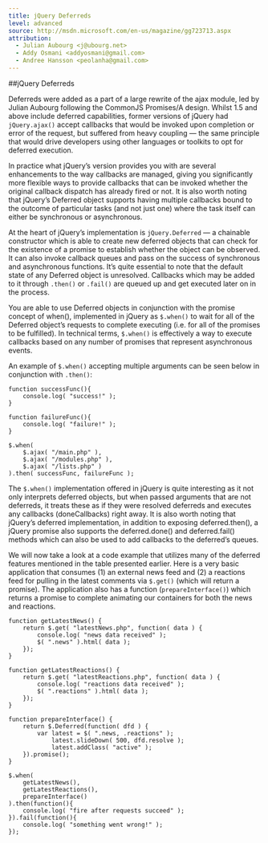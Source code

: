 ```yaml
---
title: jQuery Deferreds
level: advanced
source: http://msdn.microsoft.com/en-us/magazine/gg723713.aspx
attribution:
  - Julian Aubourg <j@ubourg.net>
  - Addy Osmani <addyosmani@gmail.com>
  - Andree Hansson <peolanha@gmail.com>
---
```


##jQuery Deferreds

Deferreds were added as a part of a large rewrite of the ajax module,
led by Julian Aubourg following the CommonJS Promises/A design. Whilst 1.5 and
above include deferred capabilities, former versions of jQuery had
`jQuery.ajax()` accept callbacks that would be invoked upon completion or
error of the request, but suffered from heavy coupling &mdash; the same
principle that would drive developers using other languages or toolkits
to opt for deferred execution.

In practice what jQuery&rsquo;s version provides you with are several
enhancements to the way callbacks are managed, giving you significantly
more flexible ways to provide callbacks that can be invoked whether the
original callback dispatch has already fired or not. It is also worth
noting that jQuery&rsquo;s Deferred object supports having multiple callbacks
bound to the outcome of particular tasks (and not just one) where the
task itself can either be synchronous or asynchronous.

At the heart of jQuery&rsquo;s implementation is `jQuery.Deferred` &mdash; a chainable
constructor which is able to create new deferred objects that can check
for the existence of a promise to establish whether the object can be
observed. It can also invoke callback queues and pass on the success of
synchronous and asynchronous functions. It&rsquo;s quite essential to note
that the default state of any Deferred object is unresolved. Callbacks
which may be added to it through `.then()` or `.fail()` are queued up and get
executed later on in the process.

You are able to use Deferred objects in conjunction with the promise concept of
when(), implemented in jQuery as `$.when()` to wait for all of the Deferred
object&rsquo;s requests to complete executing (i.e. for all of the promises to be
fulfilled). In technical terms, `$.when()` is effectively a way to execute
callbacks based on any number of promises that represent asynchronous events.

An example of `$.when()` accepting multiple arguments can be seen below in
conjunction with `.then()`:

```
function successFunc(){
	console.log( "success!" );
}

function failureFunc(){
	console.log( "failure!" );
}

$.when(
	$.ajax( "/main.php" ),
	$.ajax( "/modules.php" ),
	$.ajax( "/lists.php" )
).then( successFunc, failureFunc );
```

The `$.when()` implementation offered in jQuery is quite interesting as it not
only interprets deferred objects, but when passed arguments that are not
deferreds, it treats these as if they were resolved deferreds and executes any
callbacks (doneCallbacks) right away. It is also worth noting that jQuery&rsquo;s
deferred implementation, in addition to exposing deferred.then(), a jQuery
promise also supports the deferred.done() and deferred.fail() methods which can
also be used to add callbacks to the deferred&rsquo;s queues.

We will now take a look at a code example that utilizes many of the deferred
features mentioned in the table presented earlier. Here is a very basic
application that consumes (1) an external news feed and (2) a reactions feed
for pulling in the latest comments via `$.get()` (which will return a promise).
The application also has a function (`prepareInterface()`) which returns a
promise to complete animating our containers for both the news and
reactions.

```
function getLatestNews() {
	return $.get( "latestNews.php", function( data ) {
		console.log( "news data received" );
		$( ".news" ).html( data );
	});
}

function getLatestReactions() {
	return $.get( "latestReactions.php", function( data ) {
		console.log( "reactions data received" );
		$( ".reactions" ).html( data );
	});
}

function prepareInterface() {
	return $.Deferred(function( dfd ) {
		var latest = $( ".news, .reactions" );
			latest.slideDown( 500, dfd.resolve );
			latest.addClass( "active" );
	}).promise();
}

$.when(
	getLatestNews(),
	getLatestReactions(),
	prepareInterface()
).then(function(){
	console.log( "fire after requests succeed" );
}).fail(function(){
	console.log( "something went wrong!" );
});
```
